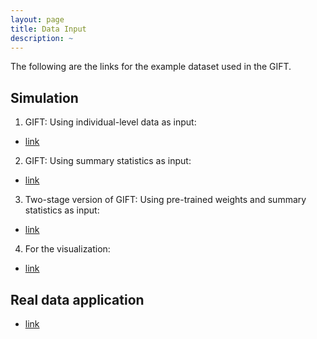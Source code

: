 ```yaml
---
layout: page
title: Data Input
description: ~
---
```

The following are the links for the example dataset used in the GIFT. 

## Simulation
1. GIFT: Using individual-level data as input:
  * [link](https://github.com/yuanzhongshang/GIFT/tree/main/example/simulation/individual)
  
2. GIFT: Using summary statistics as input:
  * [link](https://github.com/yuanzhongshang/GIFT/tree/main/example/simulation/summary)

3. Two-stage version of GIFT: Using pre-trained weights and summary statistics as input:
  * [link](https://github.com/yuanzhongshang/GIFT/tree/main/example/simulation/two_stage/weights)
  
4. For the visualization:
  * [link](https://github.com/yuanzhongshang/GIFT/tree/main/example/simulation/visualization)

## Real data application
  * [link](https://github.com/yuanzhongshang/GIFT/blob/main/example/realdata/realdata.RData)
